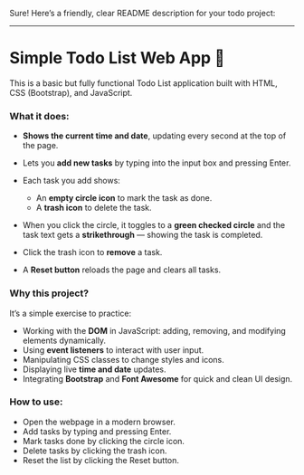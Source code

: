 Sure! Here’s a friendly, clear README description for your todo project:

---

# Simple Todo List Web App 🚀

This is a basic but fully functional Todo List application built with HTML, CSS (Bootstrap), and JavaScript.

### What it does:

* **Shows the current time and date**, updating every second at the top of the page.
* Lets you **add new tasks** by typing into the input box and pressing Enter.
* Each task you add shows:

  * An **empty circle icon** to mark the task as done.
  * A **trash icon** to delete the task.
* When you click the circle, it toggles to a **green checked circle** and the task text gets a **strikethrough** — showing the task is completed.
* Click the trash icon to **remove** a task.
* A **Reset button** reloads the page and clears all tasks.

### Why this project?

It’s a simple exercise to practice:

* Working with the **DOM** in JavaScript: adding, removing, and modifying elements dynamically.
* Using **event listeners** to interact with user input.
* Manipulating CSS classes to change styles and icons.
* Displaying live **time and date** updates.
* Integrating **Bootstrap** and **Font Awesome** for quick and clean UI design.

### How to use:

* Open the webpage in a modern browser.
* Add tasks by typing and pressing Enter.
* Mark tasks done by clicking the circle icon.
* Delete tasks by clicking the trash icon.
* Reset the list by clicking the Reset button.
